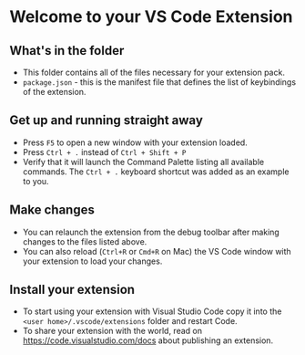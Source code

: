 # Welcome to your VS Code Extension

## What's in the folder
* This folder contains all of the files necessary for your extension pack.
* `package.json` - this is the manifest file that defines the list of keybindings of the extension.

## Get up and running straight away
* Press `F5` to open a new window with your extension loaded.
* Press `Ctrl + .` instead of `Ctrl + Shift + P`
* Verify that it will launch the Command Palette listing all available commands. The `Ctrl + .` keyboard shortcut was added as an example to you.

## Make changes
* You can relaunch the extension from the debug toolbar after making changes to the files listed above.
* You can also reload (`Ctrl+R` or `Cmd+R` on Mac) the VS Code window with your extension to load your changes.

## Install your extension
* To start using your extension with Visual Studio Code copy it into the `<user home>/.vscode/extensions` folder and restart Code.
* To share your extension with the world, read on https://code.visualstudio.com/docs about publishing an extension.
